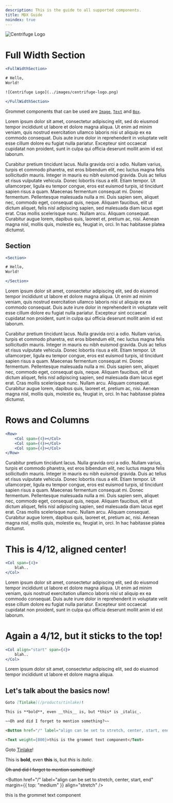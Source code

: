 ```yaml
---
description: This is the guide to all supported components.
title: MDX Guide
noindex: true
---
```


<FullWidthSection>

<Row>
<Col span={4}>

![Centrifuge Logo](../images/centrifuge-logo.png)

</Col>
<Col span={8}>

# Full Width Section

```jsx
<FullWidthSection>

# Hello,
World!

![Centrifuge Logo](../images/centrifuge-logo.png)

</FullWidthSection>
```

Grommet components that can be used are [`Image`](https://v2.grommet.io/image), [`Text`](https://v2.grommet.io/text) and [`Box`](https://v2.grommet.io/box).

Lorem ipsum dolor sit amet, consectetur adipiscing elit, sed do eiusmod tempor incididunt ut labore et dolore magna aliqua. Ut enim ad minim veniam, quis nostrud exercitation ullamco laboris nisi ut aliquip ex ea commodo consequat. Duis aute irure dolor in reprehenderit in voluptate velit esse cillum dolore eu fugiat nulla pariatur. Excepteur sint occaecat cupidatat non proident, sunt in culpa qui officia deserunt mollit anim id est laborum.

Curabitur pretium tincidunt lacus. Nulla gravida orci a odio. Nullam varius, turpis et commodo pharetra, est eros bibendum elit, nec luctus magna felis sollicitudin mauris. Integer in mauris eu nibh euismod gravida. Duis ac tellus et risus vulputate vehicula. Donec lobortis risus a elit. Etiam tempor. Ut ullamcorper, ligula eu tempor congue, eros est euismod turpis, id tincidunt sapien risus a quam. Maecenas fermentum consequat mi. Donec fermentum. Pellentesque malesuada nulla a mi. Duis sapien sem, aliquet nec, commodo eget, consequat quis, neque. Aliquam faucibus, elit ut dictum aliquet, felis nisl adipiscing sapien, sed malesuada diam lacus eget erat. Cras mollis scelerisque nunc. Nullam arcu. Aliquam consequat. Curabitur augue lorem, dapibus quis, laoreet et, pretium ac, nisi. Aenean magna nisl, mollis quis, molestie eu, feugiat in, orci. In hac habitasse platea dictumst.

</Col>
</Row>

</FullWidthSection>

<Section>

# Section

```jsx
<Section>

# Hello,
World!

</Section>
```

Lorem ipsum dolor sit amet, consectetur adipiscing elit, sed do eiusmod tempor incididunt ut labore et dolore magna aliqua. Ut enim ad minim veniam, quis nostrud exercitation ullamco laboris nisi ut aliquip ex ea commodo consequat. Duis aute irure dolor in reprehenderit in voluptate velit esse cillum dolore eu fugiat nulla pariatur. Excepteur sint occaecat cupidatat non proident, sunt in culpa qui officia deserunt mollit anim id est laborum.

Curabitur pretium tincidunt lacus. Nulla gravida orci a odio. Nullam varius, turpis et commodo pharetra, est eros bibendum elit, nec luctus magna felis sollicitudin mauris. Integer in mauris eu nibh euismod gravida. Duis ac tellus et risus vulputate vehicula. Donec lobortis risus a elit. Etiam tempor. Ut ullamcorper, ligula eu tempor congue, eros est euismod turpis, id tincidunt sapien risus a quam. Maecenas fermentum consequat mi. Donec fermentum. Pellentesque malesuada nulla a mi. Duis sapien sem, aliquet nec, commodo eget, consequat quis, neque. Aliquam faucibus, elit ut dictum aliquet, felis nisl adipiscing sapien, sed malesuada diam lacus eget erat. Cras mollis scelerisque nunc. Nullam arcu. Aliquam consequat. Curabitur augue lorem, dapibus quis, laoreet et, pretium ac, nisi. Aenean magna nisl, mollis quis, molestie eu, feugiat in, orci. In hac habitasse platea dictumst.

</Section>

<FullWidthSection>
<Row>
<Col span={4}>

# Rows and Columns

```jsx
<Row>
    <Col span={4}></Col>
    <Col span={4}></Col>
    <Col span={4}></Col>
</Row>
```

Curabitur pretium tincidunt lacus. Nulla gravida orci a odio. Nullam varius, turpis et commodo pharetra, est eros bibendum elit, nec luctus magna felis sollicitudin mauris. Integer in mauris eu nibh euismod gravida. Duis ac tellus et risus vulputate vehicula. Donec lobortis risus a elit. Etiam tempor. Ut ullamcorper, ligula eu tempor congue, eros est euismod turpis, id tincidunt sapien risus a quam. Maecenas fermentum consequat mi. Donec fermentum. Pellentesque malesuada nulla a mi. Duis sapien sem, aliquet nec, commodo eget, consequat quis, neque. Aliquam faucibus, elit ut dictum aliquet, felis nisl adipiscing sapien, sed malesuada diam lacus eget erat. Cras mollis scelerisque nunc. Nullam arcu. Aliquam consequat. Curabitur augue lorem, dapibus quis, laoreet et, pretium ac, nisi. Aenean magna nisl, mollis quis, molestie eu, feugiat in, orci. In hac habitasse platea dictumst.

</Col>
<Col span={4}>

# This is 4/12, aligned center!

```jsx
<Col span={4}>
    blah..
</Col>
```

Lorem ipsum dolor sit amet, consectetur adipiscing elit, sed do eiusmod tempor incididunt ut labore et dolore magna aliqua. Ut enim ad minim veniam, quis nostrud exercitation ullamco laboris nisi ut aliquip ex ea commodo consequat. Duis aute irure dolor in reprehenderit in voluptate velit esse cillum dolore eu fugiat nulla pariatur. Excepteur sint occaecat cupidatat non proident, sunt in culpa qui officia deserunt mollit anim id est laborum.

</Col>
<Col align="start" span={4}>

# Again a 4/12, but it sticks to the top!

```jsx
<Col align="start" span={4}>
    blah..
</Col>
```

Lorem ipsum dolor sit amet, consectetur adipiscing elit, sed do eiusmod tempor incididunt ut labore et dolore magna aliqua.

</Col>
</Row>
</FullWidthSection>

<Section>

# Let's talk about the basics now!

```md
Goto [Tinlake](/products/tinlake)!

This is **bold**, even __this__ is, but *this* is _italic_.

~~Oh and did I forget to mention something?~~

<Button href="/" label="align can be set to stretch, center, start, end" margin={{ top: "medium" }} align="end" />

<Text weight={800}>this is the grommet text component</Text>
```

Goto [Tinlake](/products/tinlake)!

This is **bold**, even __this__ is, but *this* is _italic_.

~~Oh and did I forget to mention something?~~

<Button href="/" label="align can be set to stretch, center, start, end" margin={{ top: "medium" }} align="stretch" />

<Text weight={800}>this is the grommet text component</Text>

</Section>
